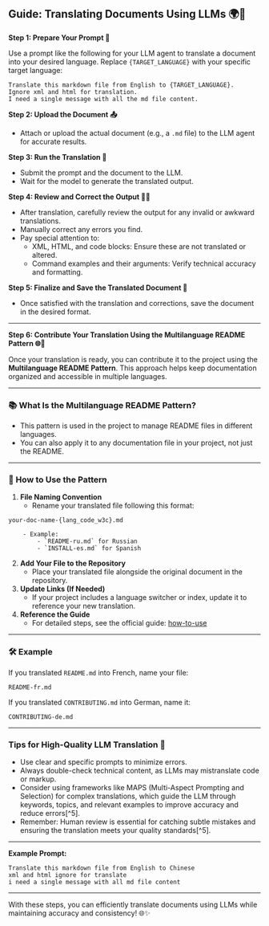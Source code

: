 ## Guide: Translating Documents Using LLMs 🌍🤖

**Step 1: Prepare Your Prompt 📝**

Use a prompt like the following for your LLM agent to translate a document into your desired language. Replace `{TARGET_LANGUAGE}` with your specific target language:

```
Translate this markdown file from English to {TARGET_LANGUAGE}.
Ignore xml and html for translation.
I need a single message with all the md file content.
```

**Step 2: Upload the Document 📤**

- Attach or upload the actual document (e.g., a `.md` file) to the LLM agent for accurate results.

**Step 3: Run the Translation 🔄**

- Submit the prompt and the document to the LLM.
- Wait for the model to generate the translated output.

**Step 4: Review and Correct the Output 🧐✅**

- After translation, carefully review the output for any invalid or awkward translations.
- Manually correct any errors you find.
- Pay special attention to:
    - XML, HTML, and code blocks: Ensure these are not translated or altered.
    - Command examples and their arguments: Verify technical accuracy and formatting.

**Step 5: Finalize and Save the Translated Document 💾**

- Once satisfied with the translation and corrections, save the document in the desired format.

---

**Step 6: Contribute Your Translation Using the Multilanguage README Pattern 🌐💾**

Once your translation is ready, you can contribute it to the project using the **Multilanguage README Pattern**. This approach helps keep documentation organized and accessible in multiple languages.

---

### 📚 What Is the Multilanguage README Pattern?

- This pattern is used in the project to manage README files in different languages.
- You can also apply it to any documentation file in your project, not just the README.

---

### 📝 How to Use the Pattern

1. **File Naming Convention**
    - Rename your translated file following this format:

```
your-doc-name-{lang_code_w3c}.md
```

        - Example:
            - `README-ru.md` for Russian
            - `INSTALL-es.md` for Spanish
2. **Add Your File to the Repository**
    - Place your translated file alongside the original document in the repository.
3. **Update Links (If Needed)**
    - If your project includes a language switcher or index, update it to reference your new translation.
4. **Reference the Guide**
    - For detailed steps, see the official guide:
      [how-to-use](https://github.com/jonatasemidio/multilanguage-readme-pattern/blob/master/STEPS.md)

---

### 🛠️ Example

If you translated `README.md` into French, name your file:

```
README-fr.md
```

If you translated `CONTRIBUTING.md` into German, name it:

```
CONTRIBUTING-de.md
```
---

### Tips for High-Quality LLM Translation 🚀

- Use clear and specific prompts to minimize errors.
- Always double-check technical content, as LLMs may mistranslate code or markup.
- Consider using frameworks like MAPS (Multi-Aspect Prompting and Selection) for complex translations, which guide the LLM through keywords, topics, and relevant examples to improve accuracy and reduce errors[^5].
- Remember: Human review is essential for catching subtle mistakes and ensuring the translation meets your quality standards[^5].

---

**Example Prompt:**

```
Translate this markdown file from English to Chinese
xml and html ignore for translate
i need a single message with all md file content
```


---

With these steps, you can efficiently translate documents using LLMs while maintaining accuracy and consistency! 🌐✨
